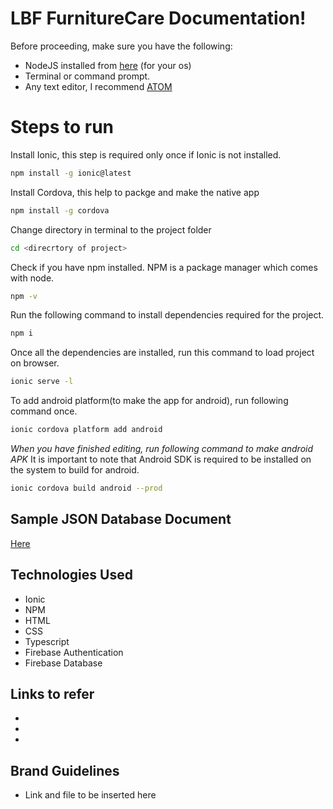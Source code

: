 # LBF FurnitureCare Documentation!

Before proceeding, make sure you have the following:

 - NodeJS installed from [here](https://nodejs.org/en/download/) (for your os)
 - Terminal or command prompt.
 - Any text editor, I recommend [ATOM](https://atom.io/)

# Steps to run

Install Ionic, this step is required only once if Ionic is not installed.
```sh
npm install -g ionic@latest
```
Install Cordova, this help to packge and make the native app
```sh
npm install -g cordova
```
Change directory in terminal to the project folder
```sh
cd <direcrtory of project>
```
Check if you have npm installed. NPM is a package manager which comes with node.
```sh
npm -v
```
Run the following command to install dependencies required for the project.
```sh
npm i
```
Once all the dependencies are installed, run this command to load project on browser.
```sh
ionic serve -l
```
To add android platform(to make the app for android), run following command once.
```sh
ionic cordova platform add android
```
*When you have finished editing, run following command to make android APK*
It is important to note that Android SDK is required to be installed on the system to build for android.
```sh
ionic cordova build android --prod
```

## Sample JSON Database Document

[Here](https://github.com/dhruv857/squad-/LBF/lbfsmartcare.json)

## Technologies Used

 - Ionic
 - NPM
 - HTML
 - CSS  
 - Typescript
 - Firebase Authentication
 - Firebase Database

## Links to refer
  -
  -
  -

## Brand Guidelines
  - Link and file to be inserted here
